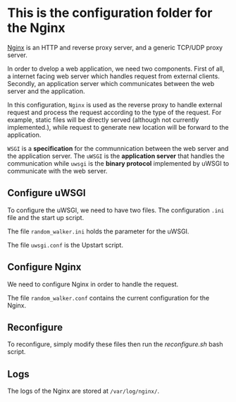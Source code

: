 # This is the configuration folder for the Nginx

[Nginx](https://nginx.org/en/) is an HTTP and reverse proxy server, and a
generic TCP/UDP proxy server.

In order to dvelop a web application, we need two components. First of all, a
internet facing web server which handles request from external clients.
Secondly, an application server which communicates between the web server and
the application.

In this configuration, `Nginx` is used as the reverse proxy to handle external
request and process the request according to the type of the request. For
example, static files will be directly served (although not currently
implemented.), while request to generate new location will be forward to the
application.

`WSGI` is a **specification** for the communnication between the web server and
the application server. The `uWSGI` is the **application server** that handles
the communication while `uwsgi` is the **binary protocol** implemented by uWSGI
to communicate with the web server.

## Configure uWSGI

To configure the uWSGI, we need to have two files. The configuration `.ini` file
and the start up script.

The file `random_walker.ini` holds the parameter for the uWSGI.

The file `uwsgi.conf` is the Upstart script.

## Configure Nginx

We need to configure Nginx in order to handle the request.

The file `random_walker.conf` contains the current configuration for the Nginx.

## Reconfigure

To reconfigure, simply modify these files then run the *reconfigure.sh* bash
script.

## Logs

The logs of the Nginx are stored at `/var/log/nginx/`.
